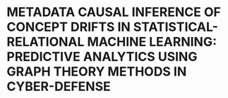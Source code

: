 # METADATA CAUSAL INFERENCE OF CONCEPT DRIFTS IN STATISTICAL- RELATIONAL MACHINE LEARNING:  PREDICTIVE ANALYTICS USING GRAPH THEORY METHODS IN CYBER-DEFENSE
